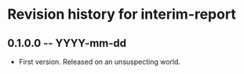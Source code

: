 # Revision history for interim-report

## 0.1.0.0 -- YYYY-mm-dd

* First version. Released on an unsuspecting world.
